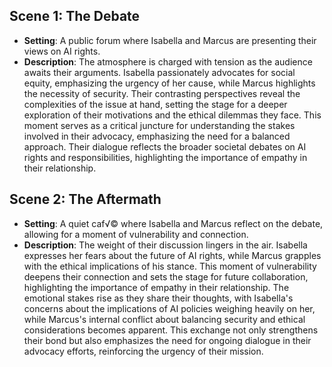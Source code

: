 ## Scene 1: The Debate
- **Setting**: A public forum where Isabella and Marcus are presenting their views on AI rights.
- **Description**: The atmosphere is charged with tension as the audience awaits their arguments. Isabella passionately advocates for social equity, emphasizing the urgency of her cause, while Marcus highlights the necessity of security. Their contrasting perspectives reveal the complexities of the issue at hand, setting the stage for a deeper exploration of their motivations and the ethical dilemmas they face. This moment serves as a critical juncture for understanding the stakes involved in their advocacy, emphasizing the need for a balanced approach. Their dialogue reflects the broader societal debates on AI rights and responsibilities, highlighting the importance of empathy in their relationship.
## Scene 2: The Aftermath
- **Setting**: A quiet caf√© where Isabella and Marcus reflect on the debate, allowing for a moment of vulnerability and connection.
- **Description**: The weight of their discussion lingers in the air. Isabella expresses her fears about the future of AI rights, while Marcus grapples with the ethical implications of his stance. This moment of vulnerability deepens their connection and sets the stage for future collaboration, highlighting the importance of empathy in their relationship. The emotional stakes rise as they share their thoughts, with Isabella's concerns about the implications of AI policies weighing heavily on her, while Marcus's internal conflict about balancing security and ethical considerations becomes apparent. This exchange not only strengthens their bond but also emphasizes the need for ongoing dialogue in their advocacy efforts, reinforcing the urgency of their mission.